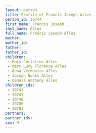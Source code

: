 ```yaml
---
layout: person
title: Profile of Francis Joseph Alles
person_id: I0744
first_name: Francis Joseph
last_name: Alles
full_name: Francis Joseph Alles
mother: 
mother_id: 
father: 
father_id: 
children:
 - Mary Christina Alles
 - Mary Lucy Florence Alles
 - Anna Vernonica Alles
 - Joseph Nonis Alles
 - Dennis Anthony Alles
children_ids:
 - I0743
 - I0745
 - I0746
 - I0780
 - I0783
partners:
partner_ids:
sex: M
---
```


